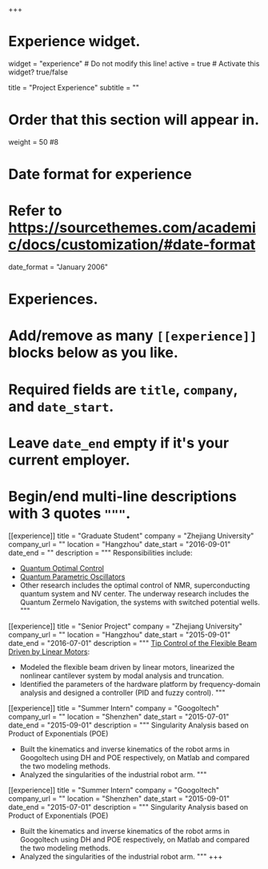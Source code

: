 +++
# Experience widget.
widget = "experience"  # Do not modify this line!
active = true  # Activate this widget? true/false

title = "Project Experience"
subtitle = ""

# Order that this section will appear in.
weight = 50
#8

# Date format for experience
#   Refer to https://sourcethemes.com/academic/docs/customization/#date-format
date_format = "January 2006"

# Experiences.
#   Add/remove as many `[[experience]]` blocks below as you like.
#   Required fields are `title`, `company`, and `date_start`.
#   Leave `date_end` empty if it's your current employer.
#   Begin/end multi-line descriptions with 3 quotes `"""`.
[[experience]]
  title = "Graduate Student"
  company = "Zhejiang University"
  company_url = ""
  location = "Hangzhou"
  date_start = "2016-09-01"
  date_end = ""
  description = """
  Responsibilities include:
  
  * [Quantum Optimal Control](https://bshizju.netlify.com/publication/time-scaling-transformation-in-quantum-optimal-control-computation/)
  * [Quantum Parametric Oscillators](https://bshizju.netlify.com/publication/frequency-control-of-quantum-parametric-oscillators/)
  * Other research includes the optimal control of NMR, superconducting quantum system and NV center. The underway research includes the Quantum Zermelo Navigation, the systems with switched potential wells.
  """

[[experience]]
  title = "Senior Project"
  company = "Zhejiang University"
  company_url = ""
  location = "Hangzhou"
  date_start = "2015-09-01"
  date_end = "2016-07-01"
  description = """
[Tip Control of the Flexible Beam Driven by Linear Motors](https://bshizju.netlify.com/publication/design-of-the-tip-control-of-flexible-beam-driven-by-linear-motor-based-on-vibration-modal-analysis/):

  * Modeled the flexible beam driven by linear motors, linearized the nonlinear cantilever system by modal analysis and truncation.
  * Identified the parameters of the hardware platform by frequency-domain analysis and designed a controller (PID and fuzzy control).
"""

[[experience]]
  title = "Summer Intern"
  company = "Googoltech"
  company_url = ""
  location = "Shenzhen"
  date_start = "2015-07-01"
  date_end = "2015-09-01"
  description = """
  Singularity Analysis based on Product of Exponentials (POE)
  * Built the kinematics and inverse kinematics of the robot arms in Googoltech using DH and POE respectively, on Matlab
and compared the two modeling methods.
  * Analyzed the singularities of the industrial robot arm.
  """

[[experience]]
  title = "Summer Intern"
  company = "Googoltech"
  company_url = ""
  location = "Shenzhen"
  date_start = "2015-09-01"
  date_end = "2015-07-01"
  description = """
  Singularity Analysis based on Product of Exponentials (POE)
  * Built the kinematics and inverse kinematics of the robot arms in Googoltech using DH and POE respectively, on Matlab
and compared the two modeling methods.
  * Analyzed the singularities of the industrial robot arm.
  """
+++
